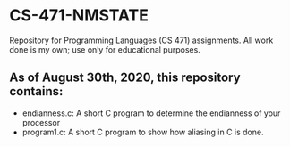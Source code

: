 # CS-471-NMSTATE
Repository for Programming Languages (CS 471) assignments. All work done is my own; use only for educational purposes.

## As of August 30th, 2020, this repository contains:
* endianness.c: A short C program to determine the endianness of your processor
* program1.c: A short C program to show how aliasing in C is done.
